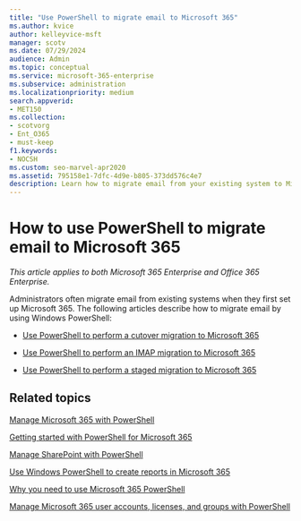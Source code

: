 ```yaml
---
title: "Use PowerShell to migrate email to Microsoft 365"
ms.author: kvice
author: kelleyvice-msft
manager: scotv
ms.date: 07/29/2024
audience: Admin
ms.topic: conceptual
ms.service: microsoft-365-enterprise
ms.subservice: administration
ms.localizationpriority: medium
search.appverid:
- MET150
ms.collection: 
- scotvorg
- Ent_O365
- must-keep
f1.keywords:
- NOCSH
ms.custom: seo-marvel-apr2020
ms.assetid: 795158e1-7dfc-4d9e-b805-373dd576c4e7
description: Learn how to migrate email from your existing system to Microsoft 365 by using PowerShell.
---
```


# How to use PowerShell to migrate email to Microsoft 365

*This article applies to both Microsoft 365 Enterprise and Office 365 Enterprise.*

Administrators often migrate email from existing systems when they first set up Microsoft 365. The following articles describe how to migrate email by using Windows PowerShell:
  
- [Use PowerShell to perform a cutover migration to Microsoft 365](use-powershell-to-perform-a-cutover-migration-to-microsoft-365.md)
    
- [Use PowerShell to perform an IMAP migration to Microsoft 365](use-powershell-to-perform-an-imap-migration-to-microsoft-365.md)
    
- [Use PowerShell to perform a staged migration to Microsoft 365](use-powershell-to-perform-a-staged-migration-to-microsoft-365.md)
    
## Related topics

[Manage Microsoft 365 with PowerShell](manage-microsoft-365-with-microsoft-365-powershell.md)
  
[Getting started with PowerShell for Microsoft 365](getting-started-with-microsoft-365-powershell.md)
  
[Manage SharePoint with PowerShell](manage-sharepoint-online-with-microsoft-365-powershell.md)
  
[Use Windows PowerShell to create reports in Microsoft 365](use-windows-powershell-to-create-reports-in-microsoft-365.md)

[Why you need to use Microsoft 365 PowerShell](why-you-need-to-use-microsoft-365-powershell.md)
  
[Manage Microsoft 365 user accounts, licenses, and groups with PowerShell](manage-user-accounts-and-licenses-with-microsoft-365-powershell.md)
